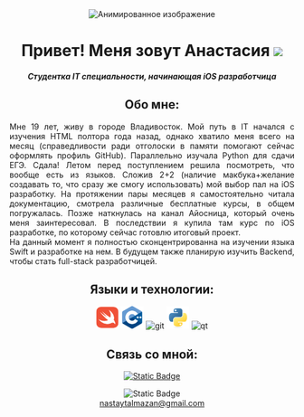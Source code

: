 <div align="center">
    <img src="https://i.pinimg.com/originals/f0/f0/d9/f0f0d932d6e39c7af5aa305cbd8da735.gif" alt="Анимированное изображение">
</div>
<h1 align="center">Привет! Меня зовут Анастасия</a> 
<img src="https://github.com/blackcater/blackcater/raw/main/images/Hi.gif" height="32"/></h1>
<h5 align="center">Студентка IT специальности, начинающая iOS разработчица</h5>


<h2 align="center">Обо мне:</h2>
       
<div align="justify">
       Мне 19 лет, живу в городе Владивосток. Мой путь в IT начался с изучения HTML полтора года назад, однако хватило меня всего на месяц (справедливости ради отголоски в памяти помогают сейчас оформлять профиль GitHub). Параллельно изучала Python для сдачи ЕГЭ. Сдала! Летом перед поступлением решила посмотреть, что вообще есть из языков. Сложив 2+2 (наличие макбука+желание создавать то, что сразу же смогу использовать) мой выбор пал на iOS разработку. На протяжении пары месяцев я самостоятельно читала документацию, смотрела различные бесплатные курсы, в общем погружалась. Позже наткнулась на канал Айосница, который очень меня заинтересовал. В последствии я купила там курс по iOS разработке, по которому сейчас готовлю итоговый проект.
</div>
<div align="justify">
       На данный момент я полностью сконцентрированна на изучении языка Swift и разработке на нем. В будущем также планирую изучить Backend, чтобы стать full-stack разработчицей.
</div>

<h2 align="center">Языки и технологии:</h2>
<p align="center"> 
    <img src="https://raw.githubusercontent.com/devicons/devicon/master/icons/swift/swift-original.svg" alt="swift" width="40" height="40"/> <img src="https://raw.githubusercontent.com/devicons/devicon/master/icons/cplusplus/cplusplus-original.svg" alt="cplusplus" width="40" height="40"/> <img src="https://www.vectorlogo.zone/logos/git-scm/git-scm-icon.svg" alt="git" width="40" height="40"/> <img src="https://raw.githubusercontent.com/devicons/devicon/master/icons/python/python-original.svg" alt="python" width="40" height="40"/> <img src="https://upload.wikimedia.org/wikipedia/commons/0/0b/Qt_logo_2016.svg" alt="qt" width="40" height="40"/>
</p>

<h2 align="center">Связь со мной:</h2>
<p align="center">
    <a href="https://t.me/nas_www_ay">
        <img alt="Static Badge" src="https://img.shields.io/badge/telegram--red?style=for-the-badge&logo=telegram&logoColor=white&labelColor=blue&color=blue">
    </a> 
</p>
<p align="center">
    <img alt="Static Badge" src="https://img.shields.io/badge/gmail--red?style=for-the-badge&logo=gmail&logoColor=white&labelColor=red&color=red">
    <a href="mailto:nastaytalmazan@gmail.com" style="display: flex; justify-content: center;">
        <span>nastaytalmazan@gmail.com</span>
    </a>
</p>




<!--
**t-anastasiia/t-anastasiia** is a ✨ _special_ ✨ repository because its `README.md` (this file) appears on your GitHub profile.

Here are some ideas to get you started:

- 🔭 I’m currently working on ...
- 🌱 I’m currently learning ...
- 👯 I’m looking to collaborate on ...
- 🤔 I’m looking for help with ...
- 💬 Ask me about ...
- 📫 How to reach me: ...
- 😄 Pronouns: ...
- ⚡ Fun fact: ...
-->
